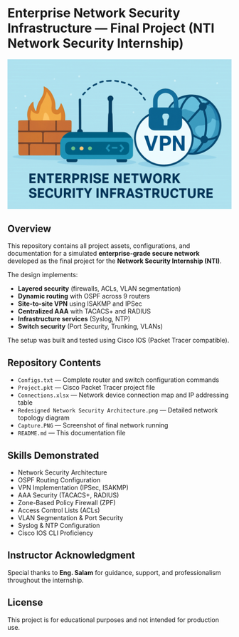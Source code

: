 # Enterprise Network Security Infrastructure — Final Project (NTI Network Security Internship)
![Project Banner](Redesigned%20Network%20Security%20Architecture.png)
## Overview

This repository contains all project assets, configurations, and documentation for a simulated **enterprise-grade secure network** developed as the final project for the **Network Security Internship (NTI)**.

The design implements:

* **Layered security** (firewalls, ACLs, VLAN segmentation)
* **Dynamic routing** with OSPF across 9 routers
* **Site-to-site VPN** using ISAKMP and IPSec
* **Centralized AAA** with TACACS+ and RADIUS
* **Infrastructure services** (Syslog, NTP)
* **Switch security** (Port Security, Trunking, VLANs)

The setup was built and tested using Cisco IOS (Packet Tracer compatible).

## Repository Contents

* `Configs.txt` — Complete router and switch configuration commands
* `Project.pkt` — Cisco Packet Tracer project file
* `Connections.xlsx` — Network device connection map and IP addressing table
* `Redesigned Network Security Architecture.png` — Detailed network topology diagram
* `Capture.PNG` — Screenshot of final network running
* `README.md` — This documentation file

## Skills Demonstrated

* Network Security Architecture
* OSPF Routing Configuration
* VPN Implementation (IPSec, ISAKMP)
* AAA Security (TACACS+, RADIUS)
* Zone-Based Policy Firewall (ZPF)
* Access Control Lists (ACLs)
* VLAN Segmentation & Port Security
* Syslog & NTP Configuration
* Cisco IOS CLI Proficiency

## Instructor Acknowledgment

Special thanks to **Eng. Salam** for guidance, support, and professionalism throughout the internship.

## License

This project is for educational purposes and not intended for production use.
